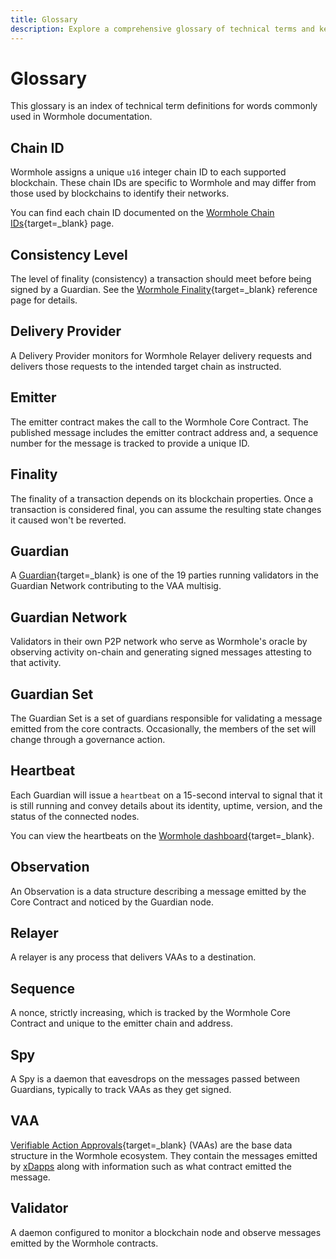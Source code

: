 ```yaml
---
title: Glossary
description: Explore a comprehensive glossary of technical terms and key concepts used in the Wormhole network, covering Chain ID, Guardian, VAA, and more.
---
```


# Glossary

This glossary is an index of technical term definitions for words commonly used in Wormhole documentation.

## Chain ID

Wormhole assigns a unique `u16` integer chain ID to each supported blockchain. These chain IDs are specific to Wormhole and may differ from those used by blockchains to identify their networks.

You can find each chain ID documented on the [Wormhole Chain IDs](/docs/build/reference/chain-ids/){target=\_blank} page.

## Consistency Level

The level of finality (consistency) a transaction should meet before being signed by a Guardian. See the [Wormhole Finality](/docs/build/reference/consistency-levels/){target=\_blank} reference page for details.

## Delivery Provider

A Delivery Provider monitors for Wormhole Relayer delivery requests and delivers those requests to the intended target chain as instructed.

## Emitter

The emitter contract makes the call to the Wormhole Core Contract. The published message includes the emitter contract address and, a sequence number for the message is tracked to provide a unique ID.

## Finality

The finality of a transaction depends on its blockchain properties. Once a transaction is considered final, you can assume the resulting state changes it caused won't be reverted.

## Guardian

A [Guardian](/docs/learn/infrastructure/guardians/){target=\_blank} is one of the 19 parties running validators in the Guardian Network contributing to the VAA multisig.

## Guardian Network

Validators in their own P2P network who serve as Wormhole's oracle by observing activity on-chain and generating signed messages attesting to that activity.

## Guardian Set

The Guardian Set is a set of guardians responsible for validating a message emitted from the core contracts. Occasionally, the members of the set will change through a governance action.

## Heartbeat

Each Guardian will issue a `heartbeat` on a 15-second interval to signal that it is still running and convey details about its identity, uptime, version, and the status of the connected nodes.

You can view the heartbeats on the [Wormhole dashboard](https://wormhole-foundation.github.io/wormhole-dashboard/#/?endpoint=Mainnet){target=\_blank}.

## Observation

An Observation is a data structure describing a message emitted by the Core Contract and noticed by the Guardian node.

## Relayer

A relayer is any process that delivers VAAs to a destination.

## Sequence

A nonce, strictly increasing, which is tracked by the Wormhole Core Contract and unique to the emitter chain and address.

## Spy

A Spy is a daemon that eavesdrops on the messages passed between Guardians, typically to track VAAs as they get signed.

## VAA

[Verifiable Action Approvals](/docs/learn/infrastructure/vaas/){target=\_blank} (VAAs) are the base data structure in the Wormhole ecosystem. They contain the messages emitted by [xDapps](#xdapp) along with information such as what contract emitted the message.

## Validator

A daemon configured to monitor a blockchain node and observe messages emitted by the Wormhole contracts.